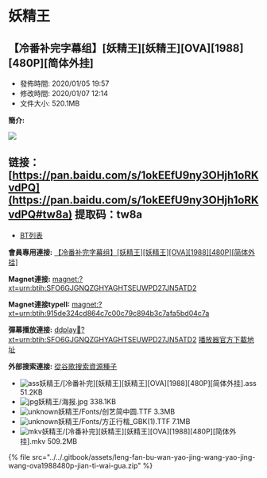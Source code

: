 # 妖精王

## 【冷番补完字幕组】\[妖精王]\[妖精王]\[OVA]\[1988]\[480P]\[简体外挂]

* 發佈時間: 2020/01/05 19:57
* 修改時間: 2020/01/07 12:14
* 文件大小: 520.1MB         &#x20;

**簡介:**

![](https://s2.ax1x.com/2020/01/05/lD2NAs.jpg)

## 链接：[https://pan.baidu.com/s/1okEEfU9ny3OHjh1oRKvdPQ](https://pan.baidu.com/s/1okEEfU9ny3OHjh1oRKvdPQ#tw8a) 提取码：tw8a

* [BT列表](https://share.dmhy.org/topics/view/532283\_OVA\_1988\_480P.html#tabs-1)

**會員專用連接:** [【冷番补完字幕组】\[妖精王\]\[妖精王\]\[OVA\]\[1988\]\[480P\]\[简体外挂\]](https://dl.dmhy.org/2020/01/05/915de324cd864c7c00c79c894b3c7afa5bd04c7a.torrent)

**Magnet連接:** [magnet:?xt=urn:btih:SFO6GJGNQZGHYAGHTSEUWPD27JN5ATD2](https://magnet/?xt=urn:btih:SFO6GJGNQZGHYAGHTSEUWPD27JN5ATD2\&dn=\&tr=http%3A%2F%2F104.238.198.186%3A8000%2Fannounce\&tr=udp%3A%2F%2F104.238.198.186%3A8000%2Fannounce\&tr=http%3A%2F%2Ftracker.openbittorrent.com%3A80%2Fannounce\&tr=udp%3A%2F%2Ftracker3.itzmx.com%3A6961%2Fannounce\&tr=http%3A%2F%2Ftracker4.itzmx.com%3A2710%2Fannounce\&tr=http%3A%2F%2Ftracker.publicbt.com%3A80%2Fannounce\&tr=http%3A%2F%2Ftracker.prq.to%2Fannounce\&tr=http%3A%2F%2Fopen.acgtracker.com%3A1096%2Fannounce\&tr=https%3A%2F%2Ft-115.rhcloud.com%2Fonly\_for\_ylbud\&tr=http%3A%2F%2Ftracker1.itzmx.com%3A8080%2Fannounce\&tr=http%3A%2F%2Ftracker2.itzmx.com%3A6961%2Fannounce\&tr=udp%3A%2F%2Ftracker1.itzmx.com%3A8080%2Fannounce\&tr=udp%3A%2F%2Ftracker2.itzmx.com%3A6961%2Fannounce\&tr=udp%3A%2F%2Ftracker3.itzmx.com%3A6961%2Fannounce\&tr=udp%3A%2F%2Ftracker4.itzmx.com%3A2710%2Fannounce)

**Magnet連接typeII:** [magnet:?xt=urn:btih:915de324cd864c7c00c79c894b3c7afa5bd04c7a](https://magnet/?xt=urn:btih:915de324cd864c7c00c79c894b3c7afa5bd04c7a)

**彈幕播放連接:** [ddplay:magnet:?xt=urn:btih:SFO6GJGNQZGHYAGHTSEUWPD27JN5ATD2](ddplay:magnet:?xt=urn:btih:SFO6GJGNQZGHYAGHTSEUWPD27JN5ATD2\&dn=\&tr=http%3A%2F%2F104.238.198.186%3A8000%2Fannounce\&tr=udp%3A%2F%2F104.238.198.186%3A8000%2Fannounce\&tr=http%3A%2F%2Ftracker.openbittorrent.com%3A80%2Fannounce\&tr=udp%3A%2F%2Ftracker3.itzmx.com%3A6961%2Fannounce\&tr=http%3A%2F%2Ftracker4.itzmx.com%3A2710%2Fannounce\&tr=http%3A%2F%2Ftracker.publicbt.com%3A80%2Fannounce\&tr=http%3A%2F%2Ftracker.prq.to%2Fannounce\&tr=http%3A%2F%2Fopen.acgtracker.com%3A1096%2Fannounce\&tr=https%3A%2F%2Ft-115.rhcloud.com%2Fonly\_for\_ylbud\&tr=http%3A%2F%2Ftracker1.itzmx.com%3A8080%2Fannounce\&tr=http%3A%2F%2Ftracker2.itzmx.com%3A6961%2Fannounce\&tr=udp%3A%2F%2Ftracker1.itzmx.com%3A8080%2Fannounce\&tr=udp%3A%2F%2Ftracker2.itzmx.com%3A6961%2Fannounce\&tr=udp%3A%2F%2Ftracker3.itzmx.com%3A6961%2Fannounce\&tr=udp%3A%2F%2Ftracker4.itzmx.com%3A2710%2Fannounce) [播放器官方下載地址](http://www.dandanplay.com/?from=dmhy)

**外部搜索連接:** [從谷歌搜索資源種子](https://www.google.com/search?oe=utf-8\&q=915de324cd864c7c00c79c894b3c7afa5bd04c7a)

* ![ass](https://share.dmhy.org/images/icon/ass.gif)妖精王/\[冷番补完]\[妖精王]\[妖精王]\[OVA]\[1988]\[480P]\[简体外挂].ass 51.2KB
* ![jpg](https://share.dmhy.org/images/icon/jpg.gif)妖精王/海报.jpg 338.1KB
* ![unknown](https://share.dmhy.org/images/icon/unknown.gif)妖精王/Fonts/创艺简中圆.TTF 3.3MB
* ![unknown](https://share.dmhy.org/images/icon/unknown.gif)妖精王/Fonts/方正行楷\_GBK(1).TTF 7.1MB
* ![mkv](https://share.dmhy.org/images/icon/mkv.gif)妖精王/\[冷番补完]\[妖精王]\[妖精王]\[OVA]\[1988]\[480P]\[简体外挂].mkv 509.2MB

{% file src="../../.gitbook/assets/leng-fan-bu-wan-yao-jing-wang-yao-jing-wang-ova1988480p-jian-ti-wai-gua.zip" %}
